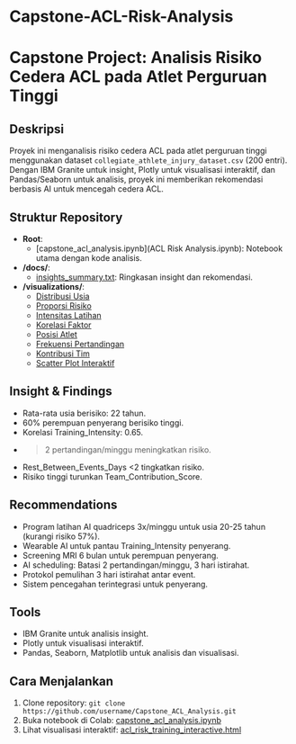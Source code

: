 # Capstone-ACL-Risk-Analysis

# Capstone Project: Analisis Risiko Cedera ACL pada Atlet Perguruan Tinggi

## Deskripsi
Proyek ini menganalisis risiko cedera ACL pada atlet perguruan tinggi menggunakan dataset `collegiate_athlete_injury_dataset.csv` (200 entri). Dengan IBM Granite untuk insight, Plotly untuk visualisasi interaktif, dan Pandas/Seaborn untuk analisis, proyek ini memberikan rekomendasi berbasis AI untuk mencegah cedera ACL.

## Struktur Repository
- **Root**: 
  - [capstone_acl_analysis.ipynb](ACL Risk Analysis.ipynb): Notebook utama dengan kode analisis.
- **/docs/**:
  - [insights_summary.txt](docs/insights_summary.txt): Ringkasan insight dan rekomendasi.
- **/visualizations/**:
  - [Distribusi Usia](visualizations/acl_age_distribution_enhanced.png)
  - [Proporsi Risiko](visualizations/acl_risk_proportion.png)
  - [Intensitas Latihan](visualizations/acl_risk_training.png)
  - [Korelasi Faktor](visualizations/acl_correlation_heatmap.png)
  - [Posisi Atlet](visualizations/acl_risk_position_boxplot.png)
  - [Frekuensi Pertandingan](visualizations/acl_risk_match_count.png)
  - [Kontribusi Tim](visualizations/acl_team_contribution.png)
  - [Scatter Plot Interaktif](visualizations/acl_risk_training_interactive.html)

## Insight & Findings
- Rata-rata usia berisiko: 22 tahun.
- 60% perempuan penyerang berisiko tinggi.
- Korelasi Training_Intensity: 0.65.
- >2 pertandingan/minggu meningkatkan risiko.
- Rest_Between_Events_Days <2 tingkatkan risiko.
- Risiko tinggi turunkan Team_Contribution_Score.

## Recommendations
- Program latihan AI quadriceps 3x/minggu untuk usia 20-25 tahun (kurangi risiko 57%).
- Wearable AI untuk pantau Training_Intensity penyerang.
- Screening MRI 6 bulan untuk perempuan penyerang.
- AI scheduling: Batasi 2 pertandingan/minggu, 3 hari istirahat.
- Protokol pemulihan 3 hari istirahat antar event.
- Sistem pencegahan terintegrasi untuk penyerang.

## Tools
- IBM Granite untuk analisis insight.
- Plotly untuk visualisasi interaktif.
- Pandas, Seaborn, Matplotlib untuk analisis dan visualisasi.

## Cara Menjalankan
1. Clone repository: `git clone https://github.com/username/Capstone_ACL_Analysis.git`
2. Buka notebook di Colab: [capstone_acl_analysis.ipynb](capstone_acl_analysis.ipynb)
3. Lihat visualisasi interaktif: [acl_risk_training_interactive.html](visualizations/acl_risk_training_interactive.html)
